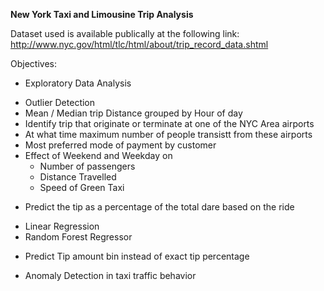 <b>New York Taxi and Limousine Trip Analysis</b>

Dataset used is available publically at the following link:
http://www.nyc.gov/html/tlc/html/about/trip_record_data.shtml

Objectives: 

* Exploratory Data Analysis
- Outlier Detection
- Mean / Median trip Distance grouped by Hour of day
- Identify trip that originate or terminate at one of the NYC Area airports
- At what time maximum number of people transistt from these airports
- Most preferred mode of payment by customer
- Effect of Weekend and Weekday on 
	- Number of passengers
	- Distance Travelled
	- Speed of Green Taxi

* Predict the tip as a percentage of the total dare based on the ride
- Linear Regression
- Random Forest Regressor

* Predict Tip amount bin instead of exact tip percentage

* Anomaly Detection in taxi traffic behavior






